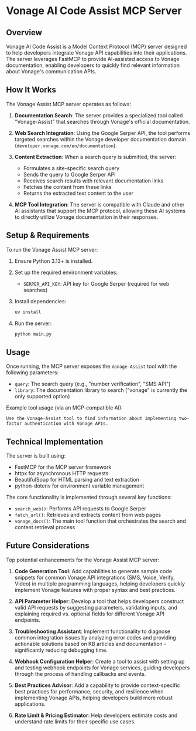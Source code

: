 # Vonage AI Code Assist MCP Server

## Overview

Vonage AI Code Assist is a Model Context Protocol (MCP) server designed to help developers integrate Vonage API capabilities into their applications. The server leverages FastMCP to provide AI-assisted access to Vonage documentation, enabling developers to quickly find relevant information about Vonage's communication APIs.

## How It Works

The Vonage Assist MCP server operates as follows:

1. **Documentation Search**: The server provides a specialized tool called "Vonage-Assist" that searches through Vonage's official documentation.

2. **Web Search Integration**: Using the Google Serper API, the tool performs targeted searches within the Vonage developer documentation domain (`developer.vonage.com/en/documentation`).

3. **Content Extraction**: When a search query is submitted, the server:
   - Formulates a site-specific search query
   - Sends the query to Google Serper API
   - Receives search results with relevant documentation links
   - Fetches the content from these links
   - Returns the extracted text content to the user

4. **MCP Tool Integration**: The server is compatible with Claude and other AI assistants that support the MCP protocol, allowing these AI systems to directly utilize Vonage documentation in their responses.

## Setup & Requirements

To run the Vonage Assist MCP server:

1. Ensure Python 3.13+ is installed.

2. Set up the required environment variables:
   - `SERPER_API_KEY`: API key for Google Serper (required for web searches)

3. Install dependencies:
   ```bash
   uv install
   ```

4. Run the server:
   ```bash
   python main.py
   ```

## Usage

Once running, the MCP server exposes the `Vonage-Assist` tool with the following parameters:

- `query`: The search query (e.g., "number verification", "SMS API")
- `library`: The documentation library to search ("vonage" is currently the only supported option)

Example tool usage (via an MCP-compatible AI):
```
Use the Vonage-Assist tool to find information about implementing two-factor authentication with Vonage APIs.
```

## Technical Implementation

The server is built using:
- FastMCP for the MCP server framework
- httpx for asynchronous HTTP requests
- BeautifulSoup for HTML parsing and text extraction
- python-dotenv for environment variable management

The core functionality is implemented through several key functions:
- `search_web()`: Performs API requests to Google Serper
- `fetch_url()`: Retrieves and extracts content from web pages
- `vonage_docs()`: The main tool function that orchestrates the search and content retrieval process

## Future Considerations

Top potential enhancements for the Vonage Assist MCP server:

1. **Code Generation Tool**: Add capabilities to generate sample code snippets for common Vonage API integrations (SMS, Voice, Verify, Video) in multiple programming languages, helping developers quickly implement Vonage features with proper syntax and best practices.

2. **API Parameter Helper**: Develop a tool that helps developers construct valid API requests by suggesting parameters, validating inputs, and explaining required vs. optional fields for different Vonage API endpoints.

3. **Troubleshooting Assistant**: Implement functionality to diagnose common integration issues by analyzing error codes and providing actionable solutions based on KB articles and documentation - significantly reducing debugging time.

4. **Webhook Configuration Helper**: Create a tool to assist with setting up and testing webhook endpoints for Vonage services, guiding developers through the process of handling callbacks and events.

5. **Best Practices Advisor**: Add a capability to provide context-specific best practices for performance, security, and resilience when implementing Vonage APIs, helping developers build more robust applications.

6. **Rate Limit & Pricing Estimator**: Help developers estimate costs and understand rate limits for their specific use cases.
